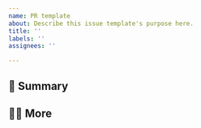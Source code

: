 ```yaml
---
name: PR template
about: Describe this issue template's purpose here.
title: ''
labels: ''
assignees: ''

---
```


## **📄 Summary**

## **🙋🏻 More**
